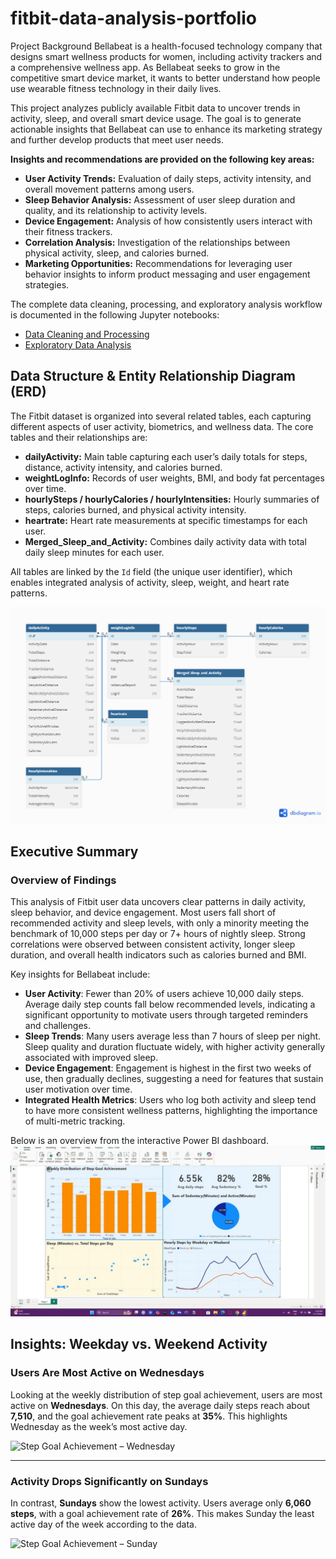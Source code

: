 # fitbit-data-analysis-portfolio
Project Background
Bellabeat is a health-focused technology company that designs smart wellness products for women, including activity trackers and a comprehensive wellness app. As Bellabeat seeks to grow in the competitive smart device market, it wants to better understand how people use wearable fitness technology in their daily lives.

This project analyzes publicly available Fitbit data to uncover trends in activity, sleep, and overall smart device usage. The goal is to generate actionable insights that Bellabeat can use to enhance its marketing strategy and further develop products that meet user needs.

**Insights and recommendations are provided on the following key areas:**

- **User Activity Trends:** Evaluation of daily steps, activity intensity, and overall movement patterns among users.
- **Sleep Behavior Analysis:** Assessment of user sleep duration and quality, and its relationship to activity levels.
- **Device Engagement:** Analysis of how consistently users interact with their fitness trackers.
- **Correlation Analysis:** Investigation of the relationships between physical activity, sleep, and calories burned.
- **Marketing Opportunities:** Recommendations for leveraging user behavior insights to inform product messaging and user engagement strategies.

The complete data cleaning, processing, and exploratory analysis workflow is documented in the following Jupyter notebooks:

- [Data Cleaning and Processing](Fitbit_Process_Phase.ipynb)
- [Exploratory Data Analysis](Bellabeat_Fitbit_Analysis.ipynb)

 ## Data Structure & Entity Relationship Diagram (ERD)

The Fitbit dataset is organized into several related tables, each capturing different aspects of user activity, biometrics, and wellness data. The core tables and their relationships are:

- **dailyActivity:** Main table capturing each user’s daily totals for steps, distance, activity intensity, and calories burned.
- **weightLogInfo:** Records of user weights, BMI, and body fat percentages over time.
- **hourlySteps / hourlyCalories / hourlyIntensities:** Hourly summaries of steps, calories burned, and physical activity intensity.
- **heartrate:** Heart rate measurements at specific timestamps for each user.
- **Merged_Sleep_and_Activity:** Combines daily activity data with total daily sleep minutes for each user.

All tables are linked by the `Id` field (the unique user identifier), which enables integrated analysis of activity, sleep, weight, and heart rate patterns.

![Fitbit Data ERD](ERD%20for%20fitbit.png.png)

## Executive Summary

### Overview of Findings

This analysis of Fitbit user data uncovers clear patterns in daily activity, sleep behavior, and device engagement. Most users fall short of recommended activity and sleep levels, with only a minority meeting the benchmark of 10,000 steps per day or 7+ hours of nightly sleep. Strong correlations were observed between consistent activity, longer sleep duration, and overall health indicators such as calories burned and BMI.

Key insights for Bellabeat include:
- **User Activity**: Fewer than 20% of users achieve 10,000 daily steps. Average daily step counts fall below recommended levels, indicating a significant opportunity to motivate users through targeted reminders and challenges.
- **Sleep Trends**: Many users average less than 7 hours of sleep per night. Sleep quality and duration fluctuate widely, with higher activity generally associated with improved sleep.
- **Device Engagement**: Engagement is highest in the first two weeks of use, then gradually declines, suggesting a need for features that sustain user motivation over time.
- **Integrated Health Metrics**: Users who log both activity and sleep tend to have more consistent wellness patterns, highlighting the importance of multi-metric tracking.

Below is an overview from the interactive Power BI dashboard. 
![Power BI Dashboard Overview](Power%20bi%20dashboard%20for%20fitbit.jpg)

## Insights: Weekday vs. Weekend Activity

### Users Are Most Active on Wednesdays

Looking at the weekly distribution of step goal achievement, users are most active on **Wednesdays**. On this day, the average daily steps reach about **7,510**, and the goal achievement rate peaks at **35%**. This highlights Wednesday as the week’s most active day.

![Step Goal Achievement – Wednesday](images/dashboard_wednesday.png)

---

### Activity Drops Significantly on Sundays

In contrast, **Sundays** show the lowest activity. Users average only **6,060 steps**, with a goal achievement rate of **26%**. This makes Sunday the least active day of the week according to the data.

![Step Goal Achievement – Sunday](images/dashboard_sunday.png)










